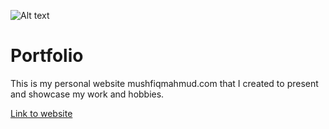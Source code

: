 ![Alt text](http://mushfiqmahmud.com/images/logo.ico)
# Portfolio
This is my personal website mushfiqmahmud.com that I created to present and showcase my work and hobbies.

[Link to website](http://mushfiqmahmud.com/index.html)
